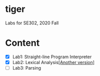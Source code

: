# tiger
Labs for SE302, 2020 Fall

# Content
- [X] Lab1: Straight-line Program Interpreter
- [X] Lab2: Lexical Analysis[[Another version]](https://github.com/Snowfall99/my_IScourse/tree/master/SE302/lab2)
- [ ] Lab3: Parsing
